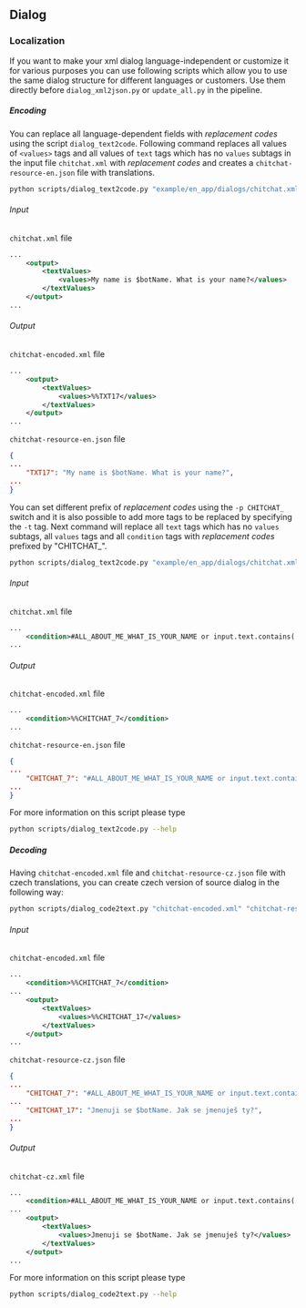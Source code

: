 ## Dialog

### Localization

If you want to make your xml dialog language-independent or customize it for various purposes you can use following scripts which allow you to use the same dialog structure for different languages or customers. Use them directly before `dialog_xml2json.py` or `update_all.py` in the pipeline.

##### Encoding
You can replace all language-dependent fields with _replacement codes_ using the script `dialog_text2code`. Following command replaces all values of `<values>` tags and all values of `text` tags which has no `values` subtags in the input file `chitchat.xml` with _replacement codes_ and creates a `chitchat-resource-en.json` file with translations.

```bash
python scripts/dialog_text2code.py "example/en_app/dialogs/chitchat.xml" "chitchat-resource-en.json" -o "chitchat-encoded.xml" -v

```

###### Input

`chitchat.xml` file

```xml
...
	<output>
		<textValues>
			<values>My name is $botName. What is your name?</values>
		</textValues>
	</output>
...
```

###### Output

`chitchat-encoded.xml` file

```xml
...
	<output>
		<textValues>
			<values>%%TXT17</values>
		</textValues>
	</output>
...
```

`chitchat-resource-en.json` file

```json
{
...
	"TXT17": "My name is $botName. What is your name?",
...
}
```

You can set different prefix of _replacement codes_ using the `-p CHITCHAT_` switch and it is also possible to add more tags to be replaced by specifying the `-t` tag. Next command will replace all `text` tags which has no `values` subtags, all `values` tags and all `condition` tags with _replacement codes_ prefixed by "CHITCHAT_".

```bash
python scripts/dialog_text2code.py "example/en_app/dialogs/chitchat.xml" "chitchat-resource-en.json" -o "chitchat-encoded.xml" -p "CHITCHAT_" -t "//text[not(values)]" "//values" "//condition" -v

```

###### Input

`chitchat.xml` file

```xml
...
	<condition>#ALL_ABOUT_ME_WHAT_IS_YOUR_NAME or input.text.contains('name')</condition>
...
```

###### Output

`chitchat-encoded.xml` file

```xml
...
	<condition>%%CHITCHAT_7</condition>
...
```

`chitchat-resource-en.json` file

```json
{
...
	"CHITCHAT_7": "#ALL_ABOUT_ME_WHAT_IS_YOUR_NAME or input.text.contains('name')",
...
}
```

For more information on this script please type

```bash
python scripts/dialog_text2code.py --help
```

##### Decoding
Having `chitchat-encoded.xml` file and `chitchat-resource-cz.json` file with czech translations, you can create czech version of source dialog in the following way:

```bash
python scripts/dialog_code2text.py "chitchat-encoded.xml" "chitchat-resource-cz.json" -o "chitchat-cz.xml" -t "//text[not(values)]" "//values" "//condition" -v
```

###### Input

`chitchat-encoded.xml` file

```xml
...
	<condition>%%CHITCHAT_7</condition>
...
	<output>
		<textValues>
			<values>%%CHITCHAT_17</values>
		</textValues>
	</output>
...
```

`chitchat-resource-cz.json` file

```json
{
...
	"CHITCHAT_7": "#ALL_ABOUT_ME_WHAT_IS_YOUR_NAME or input.text.contains('jméno')",
...
	"CHITCHAT_17": "Jmenuji se $botName. Jak se jmenuješ ty?",
...
}
```

###### Output

`chitchat-cz.xml` file

```xml
...
	<condition>#ALL_ABOUT_ME_WHAT_IS_YOUR_NAME or input.text.contains('jméno')</condition>
...
	<output>
		<textValues>
			<values>Jmenuji se $botName. Jak se jmenuješ ty?</values>
		</textValues>
	</output>
...
```

For more information on this script please type

```bash
python scripts/dialog_code2text.py --help
```
